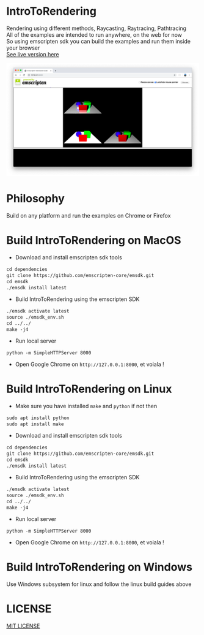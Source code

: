 # IntroToRendering
Rendering using different methods, Raycasting, Raytracing, Pathtracing<br>
All of the examples are intended to run anywhere, on the web for now<br>
So using emscripten sdk you can build the examples and run them inside your browser<br>
[See live version here](http://o-micron.github.io/IntroToRendering)

![Alt text](/screenshot.png "Screenshot")

# Philosophy
Build on any platform and run the examples on Chrome or Firefox

# Build IntroToRendering on MacOS
- Download and install emscripten sdk tools
```
cd dependencies
git clone https://github.com/emscripten-core/emsdk.git
cd emsdk
./emsdk install latest
```
- Build IntroToRendering using the emscripten SDK
```
./emsdk activate latest
source ./emsdk_env.sh
cd ../../
make -j4
```
- Run local server
```
python -m SimpleHTTPServer 8000
```
- Open Google Chrome on `http://127.0.0.1:8000`, et voiala !

# Build IntroToRendering on Linux
- Make sure you have installed `make` and `python`
if not then
```
sudo apt install python
sudo apt install make
```
- Download and install emscripten sdk tools
```
cd dependencies
git clone https://github.com/emscripten-core/emsdk.git
cd emsdk
./emsdk install latest
```
- Build IntroToRendering using the emscripten SDK
```
./emsdk activate latest
source ./emsdk_env.sh
cd ../../
make -j4
```
- Run local server
```
python -m SimpleHTTPServer 8000
```
- Open Google Chrome on `http://127.0.0.1:8000`, et voiala !

# Build IntroToRendering on Windows
Use Windows subsystem for linux and follow the linux build guides above


# LICENSE
[MIT LICENSE](LICENSE)
